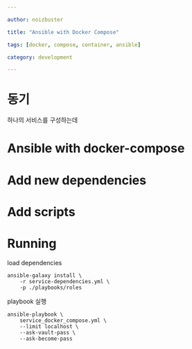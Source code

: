 ```yaml
---

author: noizbuster

title: "Ansible with Docker Compose"

tags: [docker, compose, container, ansible]

category: development

---
```


# 동기
하나의 서비스를 구성하는데

# Ansible with docker-compose



# Add new dependencies

# Add scripts

# Running
load dependencies
```
ansible-galaxy install \
    -r service-dependencies.yml \
    -p ./playbooks/roles
```

playbook 실행
```
ansible-playbook \
    service_docker_compose.yml \
    --limit localhost \
    --ask-vault-pass \
    --ask-become-pass
```

